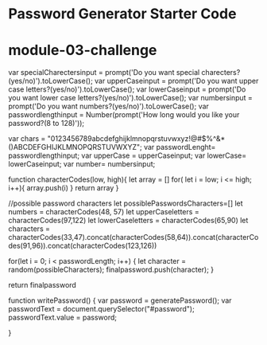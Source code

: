 # Password Generator Starter Code
# module-03-challenge
  var specialCharectersinput = prompt('Do you want special charecters?(yes/no)').toLowerCase();
  var upperCaseinput = prompt('Do you want upper case letters?(yes/no)').toLowerCase();
  var lowerCaseinput = prompt('Do you want lower case letters?(yes/no)').toLowerCase();
  var numbersinput = prompt('Do you want numbers?(yes/no)').toLowerCase();
  var passwordlengthinput = Number(prompt('How long would you like your password?(8 to 128)'));

  var chars = "0123456789abcdefghijklmnopqrstuvwxyz!@#$%^&*()ABCDEFGHIJKLMNOPQRSTUVWXYZ";
  var passwordLenght= passwordlengthinput;
  var upperCase = upperCaseinput;
  var lowerCase= lowerCaseinput;
  var number= numbersinput;


function characterCodes(low, high){
  let array = []
  for( let i = low; i <= high; i++){
    array.push(i)
  }
  return array
}

//possible password characters
let possiblePasswordsCharacters=[]
let numbers = characterCodes(48, 57)
let upperCaseletters = characterCodes(97,122)
let lowerCaseletters = characterCodes(65,90)
let characters = characterCodes(33,47).concat(characterCodes(58,64)).concat(characterCodes(91,96)).concat(characterCodes(123,126))


  
 
 for(let i = 0; i < passwordLength; i++) {
  let character = random(possibleCharacters);
  finalpassword.push(character);
}

 
return finalpassword

function writePassword() {
  var password = generatePassword();
  var passwordText = document.querySelector("#password");
  passwordText.value = password;

}


  